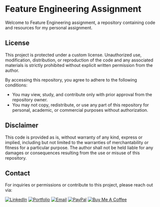 #  Feature Engineering Assignment

Welcome to Feature Engineering assignment, a repository containing code and resources for my personal assignment.

## License

This project is protected under a custom license. Unauthorized use, modification, distribution, or reproduction of the code and any associated materials is strictly prohibited without explicit written permission from the author.

By accessing this repository, you agree to adhere to the following conditions:

* You may view, study, and contribute only with prior approval from the repository owner.  
* You may not copy, redistribute, or use any part of this repository for personal, academic, or commercial purposes without authorization.

## Disclaimer 

This code is provided as is, without warranty of any kind, express or implied, including but not limited to the warranties of merchantability or fitness for a particular purpose. The author shall not be held liable for any damages or consequences resulting from the use or misuse of this repository.

## Contact

For inquiries or permissions or contribute to this project, please reach out via:

[![LinkedIn](https://img.shields.io/badge/LinkedIn-0077B5?style=for-the-badge&logo=linkedin&logoColor=white)](https://www.linkedin.com/in/avineshlko/)  [![Portfolio](https://img.shields.io/badge/Portfolio-000000?style=for-the-badge&logo=githubpages&logoColor=white)](https://avinesh-masih.github.io/)  [![Email](https://img.shields.io/badge/Email-D14836?style=for-the-badge&logo=gmail&logoColor=white)](mailto:skmasih11@gmail.com)  [![PayPal](https://img.shields.io/badge/PayPal-009CDE?style=for-the-badge&logo=paypal&logoColor=white)](https://paypal.me/AVINESHMASIH)  [![Buy Me A Coffee](https://img.shields.io/badge/Buy%20Me%20A%20Coffee-FFDD00?style=for-the-badge&logo=buy-me-a-coffee&logoColor=black)](https://buymeacoffee.com/avineshlko)
